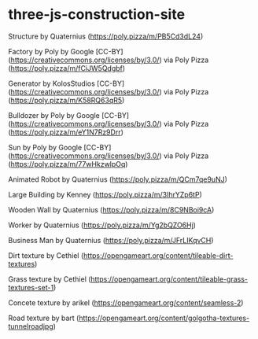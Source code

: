 # three-js-construction-site

Structure by Quaternius (https://poly.pizza/m/PB5Cd3dL24)

Factory by Poly by Google [CC-BY] (https://creativecommons.org/licenses/by/3.0/) via Poly Pizza (https://poly.pizza/m/fCiJW5Qdgbf)

Generator by KolosStudios [CC-BY] (https://creativecommons.org/licenses/by/3.0/) via Poly Pizza (https://poly.pizza/m/K58RQ63qR5)

Bulldozer by Poly by Google [CC-BY] (https://creativecommons.org/licenses/by/3.0/) via Poly Pizza (https://poly.pizza/m/eY1N7Rz9Drr)

Sun by Poly by Google [CC-BY] (https://creativecommons.org/licenses/by/3.0/) via Poly Pizza (https://poly.pizza/m/77wHkzwlpOq)

Animated Robot by Quaternius (https://poly.pizza/m/QCm7qe9uNJ)

Large Building by Kenney (https://poly.pizza/m/3IhrYZp6tP)

Wooden Wall by Quaternius (https://poly.pizza/m/8C9NBoi9cA)

Worker by Quaternius (https://poly.pizza/m/Yg2bQZO6Hj)

Business Man by Quaternius (https://poly.pizza/m/JFrLIKqvCH)

Dirt texture by Cethiel (https://opengameart.org/content/tileable-dirt-textures)

Grass texture by Cethiel (https://opengameart.org/content/tileable-grass-textures-set-1)

Concete texture by arikel (https://opengameart.org/content/seamless-2)

Road texture by bart (https://opengameart.org/content/golgotha-textures-tunnelroadjpg)
